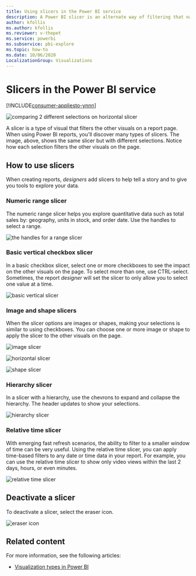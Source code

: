 ```yaml
---
title: Using slicers in the Power BI service
description: A Power BI slicer is an alternate way of filtering that narrows the portion of the semantic model shown in the other visualizations in a report.
author: kfollis
ms.author: kfollis
ms.reviewer: v-thepet
ms.service: powerbi
ms.subservice: pbi-explore
ms.topic: how-to
ms.date: 10/06/2020
LocalizationGroup: Visualizations
---
```

# Slicers in the Power BI service

[!INCLUDE[consumer-appliesto-ynnn](../includes/consumer-appliesto-yynn.md)]

![comparing 2 different selections on horizontal slicer](media/end-user-slicer/power-bi-slider.png)

A slicer is a type of visual that filters the other visuals on a report page. When using Power BI reports, you'll discover many types of slicers. The image, above, shows the same slicer but with different selections. Notice how each selection filters the other visuals on the page.  


## How to use slicers
When creating reports, *designers* add slicers to help tell a story and to give you tools to explore your data.

### Numeric range slicer
 The numeric range slicer helps you explore quantitative data such as total sales by: geography, units in stock, and order date. Use the handles to select a range. 

![the handles for a range slicer](media/end-user-slicer/power-bi-handles.png)

### Basic vertical checkbox slicer

In a basic checkbox slicer, select one or more checkboxes to see the impact on the other visuals on the page. To select more than one, use CTRL-select. Sometimes, the report *designer* will set the slicer to only allow you to select one value at a time. 

![basic vertical slicer](media/end-user-slicer/power-bi-basic.png)

### Image and shape slicers
When the slicer options are images or shapes, making your selections is similar to using checkboxes. You can choose one or more image or shape to apply the slicer to the other visuals on the page. 

![image slicer](media/end-user-slicer/power-bi-image.png)    

![horizontal slicer](media/end-user-slicer/power-bi-horizontal.png)    

![shape slicer](media/end-user-slicer/power-bi-boxes.png)

### Hierarchy slicer

In a slicer with a hierarchy, use the chevrons to expand and collapse the hierarchy. The header updates to show your selections.

![hierarchy slicer](media/end-user-slicer/power-bi-hierarchy.png)

### Relative time slicer
With emerging fast refresh scenarios, the ability to filter to a smaller window of time can be very useful.
Using the relative time slicer, you can apply time-based filters to any date or time data in your report. For example, you can use the relative time slicer to show only video views within the last 2 days, hours, or even minutes. 

![relative time slicer](media/end-user-slicer/power-bi-relative-time.png)

## Deactivate a slicer
To deactivate a slicer, select the eraser icon.

![eraser icon](media/end-user-slicer/power-bi-eraser.png)

## Related content

For more information, see the following articles:

- [Visualization types in Power BI](end-user-visualizations.md)

